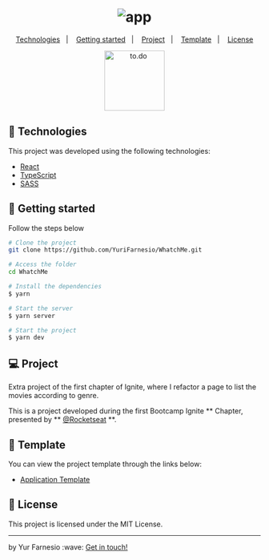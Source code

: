 <h1 align="center">
    <img alt="app" src="https://user-images.githubusercontent.com/45167583/141979409-9687abe6-af30-4786-976c-9a64458fb3a3.gif" />
</h1>

<p align="center">
  <a href="#-technologies">Technologies</a>&nbsp;&nbsp;&nbsp;|&nbsp;&nbsp;&nbsp;
  <a href="#-getting-started">Getting started</a>&nbsp;&nbsp;&nbsp;|&nbsp;&nbsp;&nbsp;
  <a href="#-project">Project</a>&nbsp;&nbsp;&nbsp;|&nbsp;&nbsp;&nbsp;
  <a href="#-template">Template</a>&nbsp;&nbsp;&nbsp;|&nbsp;&nbsp;&nbsp;
  <a href="#-license">License</a>
</p>

<p align="center">
  <img alt="to.do" src="https://user-images.githubusercontent.com/45167583/141979416-5c79546a-d329-46af-b85d-b66eb0d91442.png" width="120px">
</p>

## 🧪 Technologies

This project was developed using the following technologies:

- [React](https://reactjs.org)
- [TypeScript](https://www.typescriptlang.org/)
- [SASS](https://sass-lang.com/)

## 🚀 Getting started

Follow the steps below

```bash
# Clone the project
git clone https://github.com/YuriFarnesio/WhatchMe.git

# Access the folder
cd WhatchMe

# Install the dependencies
$ yarn

# Start the server
$ yarn server

# Start the project
$ yarn dev
```

## 💻 Project

Extra project of the first chapter of Ignite, where I refactor a page to list the movies according to genre.

This is a project developed during the first Bootcamp Ignite ** Chapter, presented by ** [@Rocketseat](https://github.com/Rocketseat) \*\*.

## 🔖 Template

You can view the project template through the links below:

- [Application Template](https://github.com/rocketseat-education/ignite-template-componentizando-a-aplicacao)

## 📝 License

This project is licensed under the MIT License.

<hr />
<p>by Yur Farnesio :wave: <a href="https://linktr.ee/YuriFarnesio">Get in touch!</a></p>
